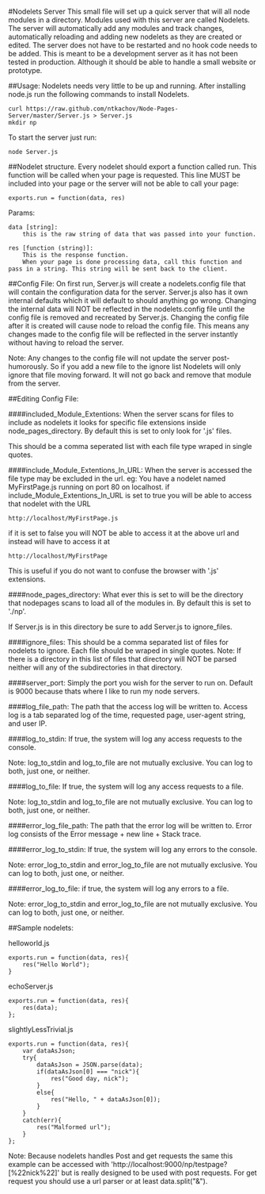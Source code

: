 #Nodelets Server
This small file will set up a quick server that will all node modules in a directory. Modules used with this server are called Nodelets.
The server will automatically add any modules and track changes, automatically reloading and adding new nodelets as they are created or edited. The server does not have to be restarted and no hook code needs to be added. 
This is meant to be a development server as it has not been tested in production. Although it should be able to handle a small website or prototype.

##Usage: 
Nodelets needs very little to be up and running. After installing node.js run the following commands to install Nodelets.

	curl https://raw.github.com/ntkachov/Node-Pages-Server/master/Server.js > Server.js
	mkdir np

To start the server just run:

	node Server.js


##Nodelet structure.
Every nodelet should export a function called run. This function will be called when your page is requested. This line MUST be included into your page or the server will not be able to call your page:
	
	exports.run = function(data, res)


Params:

	data [string]:
		this is the raw string of data that was passed into your function.

	res [function (string)]:
		This is the response function. 
		When your page is done processing data, call this function and pass in a string. This string will be sent back to the client.


##Config File:
On first run, Server.js will create a nodelets.config file that will contain the configuration data for the server. Server.js also has it own internal defaults which it will default to should anything go wrong. Changing the internal data will NOT be reflected in the nodelets.config file until the config file is removed and recreated by Server.js. Changing the config file after it is created will cause node to reload the config file. This means any changes made to the config file will be reflected in the server instantly without having to reload the server.

Note: Any changes to the config file will not update the server post-humorously. So if you add a new file to the ignore list Nodelets will only ignore that file moving forward. It will not go back and remove that module from the server. 

##Editing Config File:

####included_Module_Extentions:
When the server scans for files to include as nodelets it looks for specific file extensions inside node_pages_directory.
By default this is set to only look for '.js' files.

This should be a comma seperated list with each file type wraped in single quotes.

####include_Module_Extentions_In_URL: 
When the server is accessed the file type may be excluded in the url. 
eg: You have a nodelet named MyFirstPage.js running on port 80 on localhost.
if include_Module_Extentions_In_URL is set to true you will be able to access that nodelet with the URL
	
	http://localhost/MyFirstPage.js

if it is set to false you will NOT be able to access it at the above url and instead will have to access it at 

	http://localhost/MyFirstPage

This is useful if you do not want to confuse the browser with '.js' extensions.

####node_pages_directory:
What ever this is set to will be the directory that nodepages scans to load all of the modules in. 
By default this is set to './np'.

If Server.js is in this directory be sure to add Server.js to ignore_files.

####ignore_files:
This should be a comma separated list of files for nodelets to ignore. Each file should be wraped in single quotes. 
Note: If there is a directory in this list of files that directory will NOT be parsed neither will any of the subdirectories in that directory.

####server_port:
Simply the port you wish for the server to run on. Default is 9000 because thats where I like to run my node servers.

####log_file_path:
The path that the access log will be written to. Access log is a tab separated log of the time, requested page, user-agent string, and user IP.

####log_to_stdin:
If true, the system will log any access requests to the console.

Note: log_to_stdin and log_to_file are not mutually exclusive. You can log to both, just one, or neither.

####log_to_file:
If true, the system will log any access requests to a file.

Note: log_to_stdin and log_to_file are not mutually exclusive. You can log to both, just one, or neither.

####error_log_file_path:
The path that the error log will be written to. Error log consists of the Error message + new line + Stack trace.

####error_log_to_stdin:
If true, the system will log any errors to the console.

Note: error_log_to_stdin and error_log_to_file are not mutually exclusive. You can log to both, just one, or neither.

####error_log_to_file:
if true, the system will log any errors to a file.

Note: error_log_to_stdin and error_log_to_file are not mutually exclusive. You can log to both, just one, or neither.


##Sample nodelets:

helloworld.js
	
	exports.run = function(data, res){
		res("Hello World");
	}

echoServer.js
	
	exports.run = function(data, res){
		res(data);
	};

slightlyLessTrivial.js

	exports.run = function(data, res){
		var dataAsJson;
		try{
			dataAsJson = JSON.parse(data);
			if(dataAsJson[0] === "nick"){
				res("Good day, nick");
			}
			else{
				res("Hello, " + dataAsJson[0]);
			}
		}
		catch(err){
			res("Malformed url");
		}	
	};

Note:  Because nodelets handles Post and get requests the same this example can be accessed with
'http://localhost:9000/np/testpage?[%22nick%22]'
but is really designed to be used with post requests. For get request you should use a url parser or at least data.split("&"). 

